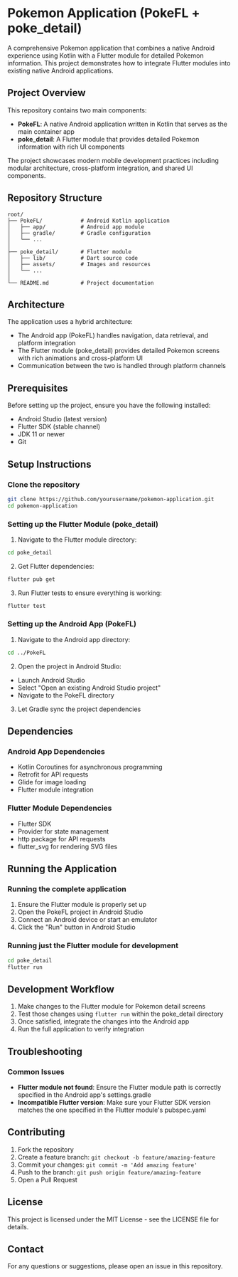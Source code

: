 # Pokemon Application (PokeFL + poke_detail)

A comprehensive Pokemon application that combines a native Android experience using Kotlin with a Flutter module for detailed Pokemon information. This project demonstrates how to integrate Flutter modules into existing native Android applications.

## Project Overview

This repository contains two main components:

- **PokeFL**: A native Android application written in Kotlin that serves as the main container app
- **poke_detail**: A Flutter module that provides detailed Pokemon information with rich UI components

The project showcases modern mobile development practices including modular architecture, cross-platform integration, and shared UI components.

## Repository Structure

```
root/
├── PokeFL/            # Android Kotlin application
│   ├── app/           # Android app module
│   ├── gradle/        # Gradle configuration
│   └── ...
│
├── poke_detail/       # Flutter module
│   ├── lib/           # Dart source code
│   ├── assets/        # Images and resources
│   └── ...
│
└── README.md          # Project documentation
```

## Architecture

The application uses a hybrid architecture:

- The Android app (PokeFL) handles navigation, data retrieval, and platform integration
- The Flutter module (poke_detail) provides detailed Pokemon screens with rich animations and cross-platform UI
- Communication between the two is handled through platform channels

## Prerequisites

Before setting up the project, ensure you have the following installed:

- Android Studio (latest version)
- Flutter SDK (stable channel)
- JDK 11 or newer
- Git

## Setup Instructions

### Clone the repository

```bash
git clone https://github.com/yourusername/pokemon-application.git
cd pokemon-application
```

### Setting up the Flutter Module (poke_detail)

1. Navigate to the Flutter module directory:
```bash
cd poke_detail
```

2. Get Flutter dependencies:
```bash
flutter pub get
```

3. Run Flutter tests to ensure everything is working:
```bash
flutter test
```

### Setting up the Android App (PokeFL)

1. Navigate to the Android app directory:
```bash
cd ../PokeFL
```

2. Open the project in Android Studio:
- Launch Android Studio
- Select "Open an existing Android Studio project"
- Navigate to the PokeFL directory

3. Let Gradle sync the project dependencies

## Dependencies

### Android App Dependencies

- Kotlin Coroutines for asynchronous programming
- Retrofit for API requests
- Glide for image loading
- Flutter module integration

### Flutter Module Dependencies

- Flutter SDK
- Provider for state management
- http package for API requests
- flutter_svg for rendering SVG files

## Running the Application

### Running the complete application

1. Ensure the Flutter module is properly set up
2. Open the PokeFL project in Android Studio
3. Connect an Android device or start an emulator
4. Click the "Run" button in Android Studio

### Running just the Flutter module for development

```bash
cd poke_detail
flutter run
```

## Development Workflow

1. Make changes to the Flutter module for Pokemon detail screens
2. Test those changes using `flutter run` within the poke_detail directory
3. Once satisfied, integrate the changes into the Android app
4. Run the full application to verify integration

## Troubleshooting

### Common Issues

- **Flutter module not found**: Ensure the Flutter module path is correctly specified in the Android app's settings.gradle
- **Incompatible Flutter version**: Make sure your Flutter SDK version matches the one specified in the Flutter module's pubspec.yaml

## Contributing

1. Fork the repository
2. Create a feature branch: `git checkout -b feature/amazing-feature`
3. Commit your changes: `git commit -m 'Add amazing feature'`
4. Push to the branch: `git push origin feature/amazing-feature`
5. Open a Pull Request

## License

This project is licensed under the MIT License - see the LICENSE file for details.

## Contact

For any questions or suggestions, please open an issue in this repository.

